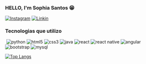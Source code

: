 ### HELLO, I'm Sophia Santos 😁


[![Instagram](https://img.shields.io/badge/Instagram-E4405F?style=for-the-badge&logo=instagram&logoColor=white)](https://www.instagram.com/07_sophi/)
[![Linkin](https://img.shields.io/badge/LinkedIn-0077B5?style=for-the-badge&logo=linkedin&logoColor=white)](https://www.linkedin.com/in/sophia-santos-16a031269/)


### Tecnologias que utilizo

<div style="display: inline-block">
    <img align="cente" alt="" src="https://img.shields.io/badge/Python-3776AB?style=for-the-badge&logo=python&logoColor=white">
    <img align="cente" alt="python" src="https://img.shields.io/badge/HTML5-E34F26?style=for-the-badge&logo=html5&logoColor=white">
    <img align="cente" alt="html5" src="https://img.shields.io/badge/CSS3-1572B6?style=for-the-badge&logo=css3&logoColor=white">
    <img align="cente" alt="css3" src="https://img.shields.io/badge/Java-ED8B00?style=for-the-badge&logo=openjdk&logoColor=white">
    <img align="cente" alt="java" src="https://img.shields.io/badge/PHP-777BB4?style=for-the-badge&logo=php&logoColor=white">
    <img align="cente" alt="react" src="https://img.shields.io/badge/React-20232A?style=for-the-badge&logo=react&logoColor=61DAFB">
    <img align="cente" alt="react native" src="https://img.shields.io/badge/React_Native-20232A?style=for-the-badge&logo=react&logoColor=61DAFB">
    <img align="cente" alt="angular" src="https://img.shields.io/badge/AngularJS-E23237?style=for-the-badge&logo=angularjs&logoColor=white">
    <img align="cente" alt="bootstrap" src="https://img.shields.io/badge/Bootstrap-563D7C?style=for-the-badge&logo=bootstrap&logoColor=white">
    <img align="cente" alt="mysql" src="https://img.shields.io/badge/MySQL-00000F?style=for-the-badge&logo=mysql&logoColor=white">
</div>
<br>

[![Top Langs](https://github-readme-stats.vercel.app/api/top-langs/?username=sophizada&layout=donut)](https://github.com/anuraghazra/github-readme-stats)

